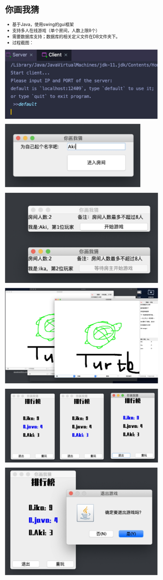 # 你画我猜
- 基于Java，使用swing的gui框架
- 支持多人在线游戏（单个房间，人数上限8个）
- 需要数据库支持；数据库的相关定义文件在DB文件夹下。
- 过程截图：

![img](screenshots/console.png)

![img](screenshots/login.png)

![img](screenshots/waitingRoom.png)

![img](screenshots/playRoom.png)

![img](screenshots/leaderBoard.png)

![img](screenshots/quit.png)